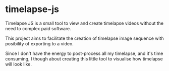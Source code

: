 # timelapse-js
Timelapse JS is a small tool to view and create timelapse videos without the need to complex paid software.

This project aims to facilitate the creation of timelapse image sequence with posibility of exporting to a video.

Since I don't have the energy to post-process all my timelapse, and it's time consuming, I though about creating this little tool to visualise how timelapse will look like.
